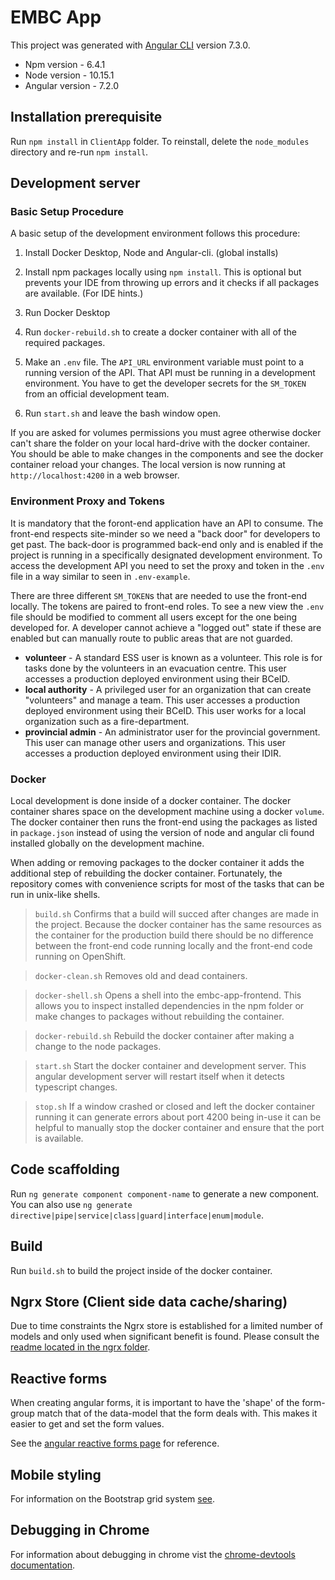 # EMBC App

This project was generated with [Angular CLI](https://github.com/angular/angular-cli) version 7.3.0.

- Npm version - 6.4.1
- Node version - 10.15.1
- Angular version - 7.2.0

## Installation prerequisite

Run `npm install` in `ClientApp` folder. To reinstall, delete the `node_modules` directory and re-run `npm install`.

## Development server

<!-- Run `ng serve` for a dev server. Navigate to `http://localhost:4200/`. The app will automatically reload if you change any of the source files. -->

### Basic Setup Procedure

A basic setup of the development environment follows this procedure:

1. Install Docker Desktop, Node and Angular-cli. (global installs)

2. Install npm packages locally using `npm install`. This is optional but prevents your IDE from throwing up errors and it checks if all packages are available. (For IDE hints.)

3. Run Docker Desktop

4. Run `docker-rebuild.sh` to create a docker container with all of the required packages.

5. Make an `.env` file. The `API_URL` environment variable must point to a running version of the API. That API must be running in a development environment. You have to get the developer secrets for the `SM_TOKEN` from an official development team.

6. Run `start.sh` and leave the bash window open.

If you are asked for volumes permissions you must agree otherwise docker can't share the folder on your local hard-drive with the docker container. You should be able to make changes in the components and see the docker container reload your changes. The local version is now running at `http://localhost:4200` in a web browser.

### Environment Proxy and Tokens

It is mandatory that the foront-end application have an API to consume. The front-end respects site-minder so we need a "back door" for developers to get past. The back-door is programmed back-end only and is enabled if the project is running in a specifically designated development environment. To access the development API you need to set the proxy and token in the `.env` file in a  way similar to seen in `.env-example`.

There are three different `SM_TOKEN`s that are needed to use the front-end locally. The tokens are paired to front-end roles. To see a new view the `.env` file should be modified to comment all users except for the one being developed for. A developer cannot achieve a "logged out" state if these are enabled but can manually route to public areas that are not guarded.
   
   - **volunteer** - A standard ESS user is known as a volunteer. This role is for tasks done by the volunteers in an evacuation centre. This user accesses a production deployed environment using their BCeID.
   - **local authority** - A privileged user for an organization that can create "volunteers" and manage a team. This user accesses a production deployed environment using their BCeID. This user works for a local organization such as a fire-department.
   - **provincial admin** - An administrator user for the provincial government. This user can manage other users and organizations. This user accesses a production deployed environment using their IDIR.

### Docker

Local development is done inside of a docker container. The docker container shares space on the development machine using a docker `volume`. The docker container then runs the front-end using the packages as listed in `package.json` instead of using the version of node and angular cli found installed globally on the development machine. 

When adding or removing packages to the docker container it adds the additional step of rebuilding the docker container. Fortunately, the repository comes with convenience scripts for most of the tasks that can be run in unix-like shells.

> `build.sh` Confirms that a build will succed after changes are made in the project. Because the docker container has the same resources as the container for the production build there should be no difference between the front-end code running locally and the front-end code running on OpenShift.

> `docker-clean.sh` Removes old and dead containers.

> `docker-shell.sh` Opens a shell into the embc-app-frontend. This allows you to inspect installed dependencies in the npm folder or make changes to packages without rebuilding the container.

> `docker-rebuild.sh` Rebuild the docker container after making a change to the node packages.

> `start.sh` Start the docker container and development server. This angular development server will restart itself when it detects typescript changes.

> `stop.sh` If a window crashed or closed and left the docker container running it can generate errors about port 4200 being in-use it can be helpful to manually stop the docker container and ensure that the port is available.

## Code scaffolding

Run `ng generate component component-name` to generate a new component. You can also use `ng generate directive|pipe|service|class|guard|interface|enum|module`.

## Build

Run `build.sh` to build the project inside of the docker container.

<!-- ## Running unit tests

Run `ng test` to execute the unit tests via [Karma](https://karma-runner.github.io).

## Running end-to-end tests

Run `ng e2e` to execute the end-to-end tests via [Protractor](http://www.protractortest.org/). -->

## Ngrx Store (Client side data cache/sharing)

Due to time constraints the Ngrx store is established for a limited number of models and only used when significant benefit is found. Please consult the [readme located in the ngrx folder](src/app/store/README.md).

## Reactive forms

When creating angular forms, it is important to have the 'shape' of the form-group match that of the data-model
that the form deals with. This makes it easier to get and set the form values.

See the [angular reactive forms page](https://angular.io/guide/reactive-forms#creating-nested-form-groups) for reference.

## Mobile styling

For information on the Bootstrap grid system [see](https://getbootstrap.com/docs/4.0/layout/grid/).

## Debugging in Chrome

For information about debugging in chrome vist the [chrome-devtools documentation](https://developers.google.com/web/tools/chrome-devtools/javascript/).
